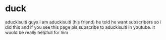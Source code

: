 # duck
aduckisuiti
guys i am aduckisuiti (his friend) he told he want subscribers so i did this and if you see this page pls subscribe to aduckisuiti in youtube. it would be really helpfull for him
